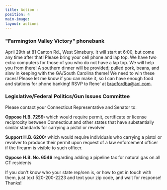 ```yaml
---
title: Action -
position: 4
main-image: 
layout: actions
---
```


### "Farmington Valley Victory" phonebank
 April 29th at 81 Canton Rd., West Simsbury.  It will start at 6:00, but come any time after that!  Please bring your cell phone and lap top.  We have two extra computers for those of you who do not have a lap top.  We will help you from there! A southern dinner will be provided; pulled pork, beans, and slaw in keeping with the GA/South Carolina theme!  We need to win these races! 
Please let me know if you can make it, so I can have enough food and stations for phone banking! 
RSVP to Rene' at bradfordba@aol.com.



### Legislative/Federal Politics/Gun Issues Committee

Please contact your Connecticut Representative and Senator to:

**Oppose H.B. 7259:** which would require permit, certificate or license reciprocity between Connecticut and other states that have substantially similar standards for carrying a pistol or revolver

**Support H.B. 6200:** which would require individuals who carrying a pistol or revolver to produce their permit upon request of a law enforcement officer if the firearm is visible to such officer.

**Oppose H.B. No. 6546** regarding adding a pipeline tax for natural gas on all CT residents

If you don't know who your state rep/sen is, or how to get in touch with them, just text 520-200-2223 and text your zip code, and wait for response!
Thanks!
